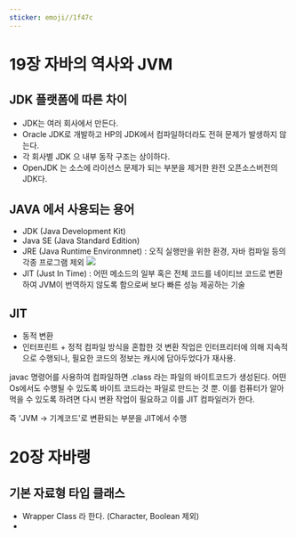 ```yaml
---
sticker: emoji//1f47c
---
```

# 19장 자바의 역사와 JVM

## JDK 플랫폼에 따른 차이 
- JDK는 여러 회사에서 만든다.
- Oracle JDK로 개발하고 HP의 JDK에서 컴파일하더라도 전혀 문제가 발생하지 않는다.
- 각 회사별 JDK 으 내부 동작 구조는 상이하다. 
- OpenJDK 는 소스에 라이선스 문제가 되는 부분을 제거한 완전 오픈소스버전의 JDK다.




## JAVA 에서 사용되는 용어
- JDK (Java Development Kit)
- Java SE (Java Standard Edition)
- JRE (Java Runtime Environmnet)
  : 오직 실행만을 위한 환경, 자바 컴파일 등의 각종 프로그램 제외 
![](https://i.imgur.com/eWuvZMs.png)
- JIT (Just In Time) : 어떤 메소드의 일부 혹은 전체 코드를 네이티브 코드로 변환하여 JVM이 번역하지 않도록 함으로써 보다 빠른 성능 제공하는 기술 

## JIT 
- 동적 변환
- 인터프린트 + 정적 컴파일 방식을 혼합한 것 
  변환 작업은 인터프리터에 의해 지속적으로 수행되나, 필요한 코드의 정보는 캐시에 담아두었다가 재사용. 

javac 명령어를 사용하여 컴파일하면 .class 라는 파일의 바이트코드가 생성된다. 어떤 Os에서도 수행될 수 있도록 바이트 코드라는 파일로 만드는 것 뿐. 이를 컴퓨터가 알아먹을 수 있도록 하려면 다시 변환 작업이 필요하고 이를 JIT 컴파일러가 한다. 

즉 'JVM -> 기계코드'로 변환되는 부분을 JIT에서 수행 




# 20장 자바랭 

## 기본 자료형 타입 클래스
- Wrapper Class 라 한다. (Character, Boolean  제외)
- 